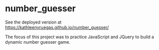 # number_guesser

See the deployed version at https://kathleenyruegas.github.io/number_guesser/

The focus of this project was to practice JavaScript and JQuery to build a dynamic number guesser game.
